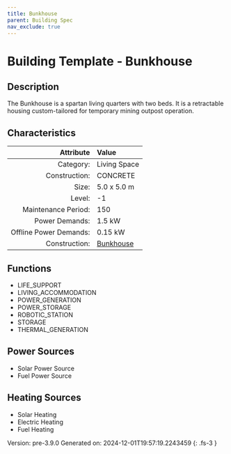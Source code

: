 ```yaml
---
title: Bunkhouse
parent: Building Spec
nav_exclude: true
---
```

# Building Template - Bunkhouse

## Description
The Bunkhouse is a spartan living quarters with two beds. It is a retractable housing custom-tailored for temporary mining outpost operation.

## Characteristics

| Attribute      | Value |
|--------:|:------|
|Category:|Living Space|
|Construction:|CONCRETE|
|Size:|5.0 x 5.0 m|
|Level:|-1|
|Maintenance Period:|150|
|Power Demands:|1.5 kW|
|Offline Power Demands:|0.15 kW|
|Construction:|[Bunkhouse](../construction/bunkhouse.html)|

## Functions
      
- LIFE_SUPPORT
- LIVING_ACCOMMODATION
- POWER_GENERATION
- POWER_STORAGE
- ROBOTIC_STATION
- STORAGE
- THERMAL_GENERATION


## Power Sources
      
- Solar Power Source
- Fuel Power Source

## Heating Sources

- Solar Heating
- Electric Heating
- Fuel Heating

Version: pre-3.9.0 Generated on: 2024-12-01T19:57:19.2243459
{: .fs-3 }